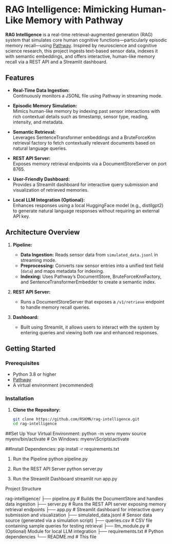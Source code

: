 # RAG Intelligence: Mimicking Human-Like Memory with Pathway

**RAG Intelligence** is a real-time retrieval-augmented generation (RAG) system that simulates core human cognitive functions—particularly episodic memory recall—using [Pathway](https://pathway.com/). Inspired by neuroscience and cognitive science research, this project ingests text-based sensor data, indexes it with semantic embeddings, and offers interactive, human-like memory recall via a REST API and a Streamlit dashboard.

## Features

- **Real-Time Data Ingestion:**  
  Continuously monitors a JSONL file using Pathway in streaming mode.

- **Episodic Memory Simulation:**  
  Mimics human-like memory by indexing past sensor interactions with rich contextual details such as timestamp, sensor type, reading, intensity, and metadata.

- **Semantic Retrieval:**  
  Leverages SentenceTransformer embeddings and a BruteForceKnn retrieval factory to fetch contextually relevant documents based on natural language queries.

- **REST API Server:**  
  Exposes memory retrieval endpoints via a DocumentStoreServer on port 8765.

- **User-Friendly Dashboard:**  
  Provides a Streamlit dashboard for interactive query submission and visualization of retrieved memories.

- **Local LLM Integration (Optional):**  
  Enhances responses using a local HuggingFace model (e.g., distilgpt2) to generate natural language responses without requiring an external API key.

## Architecture Overview

1. **Pipeline:**  
   - **Data Ingestion:** Reads sensor data from `simulated_data.jsonl` in streaming mode.
   - **Preprocessing:** Converts raw sensor entries into a unified text field (`data`) and maps metadata for indexing.
   - **Indexing:** Uses Pathway’s DocumentStore, BruteForceKnnFactory, and SentenceTransformerEmbedder to create a semantic index.

2. **REST API Server:**  
   - Runs a DocumentStoreServer that exposes a `/v1/retrieve` endpoint to handle memory recall queries.

3. **Dashboard:**  
   - Built using Streamlit, it allows users to interact with the system by entering queries and viewing both raw and enhanced responses.

## Getting Started

### Prerequisites

- Python 3.8 or higher
- [Pathway](https://github.com/pathway-com/pathway)
- A virtual environment (recommended)

### Installation

1. **Clone the Repository:**

   ```bash
   git clone https://github.com/RSKMN/rag-intelligence.git
   cd rag-intelligence

##Set Up Your Virtual Environment:
     python -m venv myenv
    source myenv/bin/activate  # On Windows: myenv\Scripts\activate

##Install Dependencies:
pip install -r requirements.txt

1. Run the Pipeline
python pipeline.py


2. Run the REST API Server
python server.py


3. Run the Streamlit Dashboard
streamlit run app.py



Project Structure

rag-intelligence/
├── pipeline.py          # Builds the DocumentStore and handles data ingestion
├── server.py            # Runs the REST API server exposing memory retrieval endpoints
├── app.py               # Streamlit dashboard for interactive query submission and visualization
├── simulated_data.jsonl # Sensor data source (generated via a simulation script)
├── queries.csv          # CSV file containing sample queries for testing retrieval
├── llm_module.py        # (Optional) Module for local LLM integration
├── requirements.txt     # Python dependencies
└── README.md            # This file


